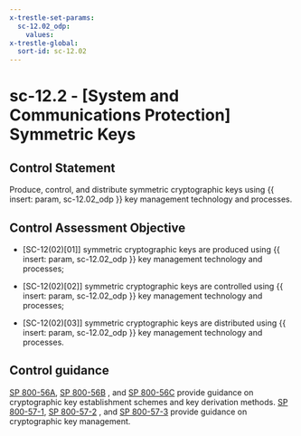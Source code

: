```yaml
---
x-trestle-set-params:
  sc-12.02_odp:
    values:
x-trestle-global:
  sort-id: sc-12.02
---
```


# sc-12.2 - \[System and Communications Protection\] Symmetric Keys

## Control Statement

Produce, control, and distribute symmetric cryptographic keys using {{ insert: param, sc-12.02_odp }} key management technology and processes.

## Control Assessment Objective

- \[SC-12(02)[01]\] symmetric cryptographic keys are produced using {{ insert: param, sc-12.02_odp }} key management technology and processes;

- \[SC-12(02)[02]\] symmetric cryptographic keys are controlled using {{ insert: param, sc-12.02_odp }} key management technology and processes;

- \[SC-12(02)[03]\] symmetric cryptographic keys are distributed using {{ insert: param, sc-12.02_odp }} key management technology and processes.

## Control guidance

[SP 800-56A](#20957dbb-6a1e-40a2-b38a-66f67d33ac2e), [SP 800-56B](#0d083d8a-5cc6-46f1-8d79-3081d42bcb75) , and [SP 800-56C](#eef62b16-c796-4554-955c-505824135b8a) provide guidance on cryptographic key establishment schemes and key derivation methods. [SP 800-57-1](#110e26af-4765-49e1-8740-6750f83fcda1), [SP 800-57-2](#e7942589-e267-4a5a-a3d9-f39a7aae81f0) , and [SP 800-57-3](#8306620b-1920-4d73-8b21-12008528595f) provide guidance on cryptographic key management.
